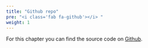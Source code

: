 ```yaml
---
title: "Github repo"
pre: "<i class='fab fa-github'></i> "
weight: 1
---
```


For this chapter you can find the source code on [Github](https://github.com/blauwiggle/devops-journey-git-project).
